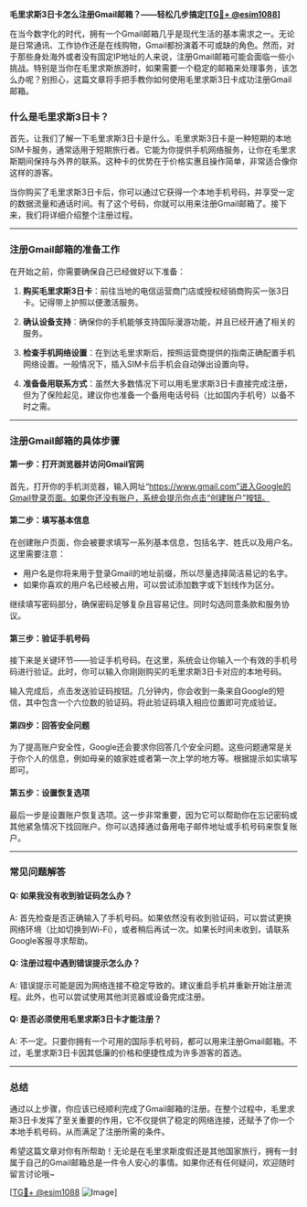 **毛里求斯3日卡怎么注册Gmail邮箱？——轻松几步搞定[[TG💪+ @esim1088](https://t.me/s/esim1088)]**

在当今数字化的时代，拥有一个Gmail邮箱几乎是现代生活的基本需求之一。无论是日常通讯、工作协作还是在线购物，Gmail都扮演着不可或缺的角色。然而，对于那些身处海外或者没有固定IP地址的人来说，注册Gmail邮箱可能会面临一些小挑战。特别是当你在毛里求斯旅游时，如果需要一个稳定的邮箱来处理事务，该怎么办呢？别担心，这篇文章将手把手教你如何使用毛里求斯3日卡成功注册Gmail邮箱。

### **什么是毛里求斯3日卡？**

首先，让我们了解一下毛里求斯3日卡是什么。毛里求斯3日卡是一种短期的本地SIM卡服务，通常适用于短期旅行者。它能为你提供手机网络服务，让你在毛里求斯期间保持与外界的联系。这种卡的优势在于价格实惠且操作简单，非常适合像你这样的游客。

当你购买了毛里求斯3日卡后，你可以通过它获得一个本地手机号码，并享受一定的数据流量和通话时间。有了这个号码，你就可以用来注册Gmail邮箱了。接下来，我们将详细介绍整个注册过程。

---

### **注册Gmail邮箱的准备工作**

在开始之前，你需要确保自己已经做好以下准备：

1. **购买毛里求斯3日卡**：前往当地的电信运营商门店或授权经销商购买一张3日卡。记得带上护照以便激活服务。
   
2. **确认设备支持**：确保你的手机能够支持国际漫游功能，并且已经开通了相关的服务。

3. **检查手机网络设置**：在到达毛里求斯后，按照运营商提供的指南正确配置手机网络设置。一般情况下，插入SIM卡后手机会自动弹出设置向导。

4. **准备备用联系方式**：虽然大多数情况下可以用毛里求斯3日卡直接完成注册，但为了保险起见，建议你也准备一个备用电话号码（比如国内手机号）以备不时之需。

---

### **注册Gmail邮箱的具体步骤**

#### **第一步：打开浏览器并访问Gmail官网**
首先，打开你的手机浏览器，输入网址“https://www.gmail.com”进入Google的Gmail登录页面。如果你还没有账户，系统会提示你点击“创建账户”按钮。

#### **第二步：填写基本信息**
在创建账户页面，你会被要求填写一系列基本信息，包括名字、姓氏以及用户名。这里需要注意：
- 用户名是你将来用于登录Gmail的地址前缀，所以尽量选择简洁易记的名字。
- 如果你喜欢的用户名已经被占用，可以尝试添加数字或下划线作为区分。

继续填写密码部分，确保密码足够复杂且容易记住。同时勾选同意条款和服务协议。

#### **第三步：验证手机号码**
接下来是关键环节——验证手机号码。在这里，系统会让你输入一个有效的手机号码进行验证。此时，你可以输入你刚刚购买的毛里求斯3日卡对应的本地号码。

输入完成后，点击发送验证码按钮。几分钟内，你会收到一条来自Google的短信，其中包含一个六位数的验证码。将此验证码填入相应位置即可完成验证。

#### **第四步：回答安全问题**
为了提高账户安全性，Google还会要求你回答几个安全问题。这些问题通常是关于你个人的信息，例如母亲的娘家姓或者第一次上学的地方等。根据提示如实填写即可。

#### **第五步：设置恢复选项**
最后一步是设置账户恢复选项。这一步非常重要，因为它可以帮助你在忘记密码或其他紧急情况下找回账户。你可以选择通过备用电子邮件地址或手机号码来恢复账户。

---

### **常见问题解答**

#### **Q: 如果我没有收到验证码怎么办？**
A: 首先检查是否正确输入了手机号码。如果依然没有收到验证码，可以尝试更换网络环境（比如切换到Wi-Fi），或者稍后再试一次。如果长时间未收到，请联系Google客服寻求帮助。

#### **Q: 注册过程中遇到错误提示怎么办？**
A: 错误提示可能是因为网络连接不稳定导致的。建议重启手机并重新开始注册流程。此外，也可以尝试使用其他浏览器或设备完成注册。

#### **Q: 是否必须使用毛里求斯3日卡才能注册？**
A: 不一定。只要你拥有一个可用的国际手机号码，都可以用来注册Gmail邮箱。不过，毛里求斯3日卡因其低廉的价格和便捷性成为许多游客的首选。

---

### **总结**

通过以上步骤，你应该已经顺利完成了Gmail邮箱的注册。在整个过程中，毛里求斯3日卡发挥了至关重要的作用，它不仅提供了稳定的网络连接，还赋予了你一个本地手机号码，从而满足了注册所需的条件。

希望这篇文章对你有所帮助！无论是在毛里求斯度假还是其他国家旅行，拥有一封属于自己的Gmail邮箱总是一件令人安心的事情。如果你还有任何疑问，欢迎随时留言讨论哦~

[[TG💪+ @esim1088](https://t.me/s/esim1088) ![Image](https://i.postimg.cc/4NQfJmqS/Snipaste-2025-05-13-00-14-12.png)]